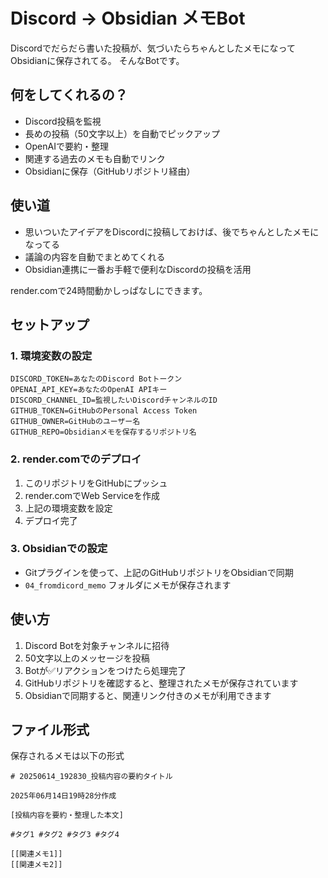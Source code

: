 # Discord → Obsidian メモBot

Discordでだらだら書いた投稿が、気づいたらちゃんとしたメモになってObsidianに保存されてる。
そんなBotです。

## 何をしてくれるの？
- Discord投稿を監視
- 長めの投稿（50文字以上）を自動でピックアップ
- OpenAIで要約・整理
- 関連する過去のメモも自動でリンク
- Obsidianに保存（GitHubリポジトリ経由）

## 使い道
- 思いついたアイデアをDiscordに投稿しておけば、後でちゃんとしたメモになってる
- 議論の内容を自動でまとめてくれる
- Obsidian連携に一番お手軽で便利なDiscordの投稿を活用

render.comで24時間動かしっぱなしにできます。

## セットアップ

### 1. 環境変数の設定
```
DISCORD_TOKEN=あなたのDiscord Botトークン
OPENAI_API_KEY=あなたのOpenAI APIキー
DISCORD_CHANNEL_ID=監視したいDiscordチャンネルのID
GITHUB_TOKEN=GitHubのPersonal Access Token
GITHUB_OWNER=GitHubのユーザー名
GITHUB_REPO=Obsidianメモを保存するリポジトリ名
```

### 2. render.comでのデプロイ
1. このリポジトリをGitHubにプッシュ
2. render.comでWeb Serviceを作成
3. 上記の環境変数を設定
4. デプロイ完了

### 3. Obsidianでの設定
- Gitプラグインを使って、上記のGitHubリポジトリをObsidianで同期
- `04_fromdicord_memo` フォルダにメモが保存されます

## 使い方
1. Discord Botを対象チャンネルに招待
2. 50文字以上のメッセージを投稿
3. Botが✅リアクションをつけたら処理完了
4. GitHubリポジトリを確認すると、整理されたメモが保存されています
5. Obsidianで同期すると、関連リンク付きのメモが利用できます

## ファイル形式
保存されるメモは以下の形式
```
# 20250614_192830_投稿内容の要約タイトル

2025年06月14日19時28分作成

[投稿内容を要約・整理した本文]

#タグ1 #タグ2 #タグ3 #タグ4

[[関連メモ1]]
[[関連メモ2]]
```
